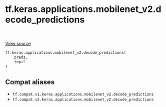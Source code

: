 <div itemscope itemtype="http://developers.google.com/ReferenceObject">
<meta itemprop="name" content="tf.keras.applications.mobilenet_v2.decode_predictions" />
<meta itemprop="path" content="Stable" />
</div>

# tf.keras.applications.mobilenet_v2.decode_predictions

<!-- Insert buttons and diff -->

<table class="tfo-notebook-buttons tfo-api" align="left">
</table>

<a target="_blank" href="/code/stable/tensorflow/python/keras/applications/mobilenet_v2.py">View source</a>





``` python
tf.keras.applications.mobilenet_v2.decode_predictions(
    preds,
    top=5
)
```



<!-- Placeholder for "Used in" -->


## Compat aliases

* `tf.compat.v1.keras.applications.mobilenet_v2.decode_predictions`
* `tf.compat.v2.keras.applications.mobilenet_v2.decode_predictions`

